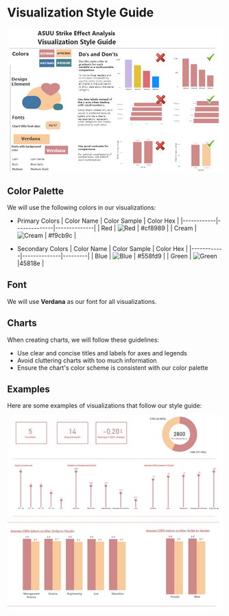 # Visualization Style Guide

<p align="center">
  <img src="images/documentation/viz_style_guide.jpg" alt="Viz Style Guide">
</p>

## Color Palette

We will use the following colors in our visualizations:

- Primary Colors
    | Color Name | Color Sample | Color Hex |
    |------------|--------------|--------------|
    | Red     | ![Red](https://via.placeholder.com/50x20/cf8989/ffffff?text=+) | #cf8989 |
    | Cream      | ![Cream](https://via.placeholder.com/50x20/f9cb9c/000000?text=+) | #f9cb9c |

- Secondary Colors
    | Color Name | Color Sample | Color Hex |
    |------------|--------------|---------|
    | Blue       | ![Blue](https://via.placeholder.com/50x20/558fd9/ffffff?text=+) | #558fd9 |
    | Green    | ![Green](https://via.placeholder.com/50x20/45818e/ffffff?text=+) |45818e |

## Font

We will use **Verdana** as our font for all visualizations.

## Charts

When creating charts, we will follow these guidelines:

- Use clear and concise titles and labels for axes and legends
- Avoid cluttering charts with too much information
- Ensure the chart's color scheme is consistent with our color palette

## Examples

Here are some examples of visualizations that follow our style guide:

<p align="center">
  <img src="images/documentation/viz_sample_1.jpg" alt="Example Chart 1">
  <img src="images/documentation/viz_sample_2.jpg" alt="Example Chart 2">
</p>
